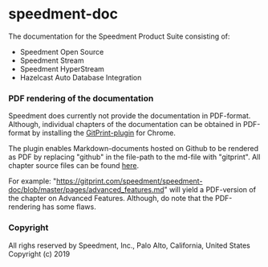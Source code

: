 # speedment-doc
The documentation for the Speedment Product Suite consisting of: 
- Speedment Open Source 
- Speedment Stream
- Speedment HyperStream
- Hazelcast Auto Database Integration 

### PDF rendering of the documentation
Speedment does currently not provide the documentation in PDF-format. Although, individual chapters of the documentation can be obtained in PDF-format by installing the [GitPrint-plugin](https://chrome.google.com/webstore/detail/gitprint/igmdhkjenljbkggljeobknjgehilnjmp) for Chrome. 

The plugin enables Markdown-documents hosted on Github to be rendered as PDF by replacing "github" in the file-path to the md-file with "gitprint". All chapter source files can be found [here](https://gitprint.com/speedment/speedment-doc/blob/master/pages/).

For example: 
"https://gitprint.com/speedment/speedment-doc/blob/master/pages/advanced_features.md" will yield a PDF-version of the chapter on Advanced Features. Although, do note that the PDF-rendering has some flaws. 

### Copyright 
All righs reserved by Speedment, Inc., Palo Alto, California, United States
Copyright (c) 2019
